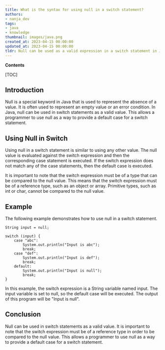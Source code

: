 ```yaml
---
title: What is the syntax for using null in a switch statement?
authors:
- nanja_dev
tags:
- java
- knowledge
thumbnail: images/java.png
created_at: 2023-04-15 00:00:00
updated_at: 2023-04-15 00:00:00
tldr: Null can be used as a valid expression in a switch statement in Java, as long as it is the only expression present.
---
```


**Contents**

[TOC]

## Introduction

Null is a special keyword in Java that is used to represent the absence of a value. It is often used to represent an empty value or an error condition. In Java, null can be used in switch statements as a valid value. This allows a programmer to use null as a way to provide a default case for a switch statement.

## Using Null in Switch

Using null in a switch statement is similar to using any other value. The null value is evaluated against the switch expression and then the corresponding case statement is executed. If the switch expression does not match any of the case statements, then the default case is executed.

It is important to note that the switch expression must be of a type that can be compared to the null value. This means that the switch expression must be of a reference type, such as an object or array. Primitive types, such as int or char, cannot be compared to the null value.

## Example

The following example demonstrates how to use null in a switch statement.

```
String input = null;

switch (input) {
    case "abc":
        System.out.println("Input is abc");
        break;
    case "def":
        System.out.println("Input is def");
        break;
    default:
        System.out.println("Input is null");
        break;
}
```

In this example, the switch expression is a String variable named input. The input variable is set to null, so the default case will be executed. The output of this program will be "Input is null".

## Conclusion

Null can be used in switch statements as a valid value. It is important to note that the switch expression must be of a reference type in order to be compared to the null value. This allows a programmer to use null as a way to provide a default case for a switch statement.

